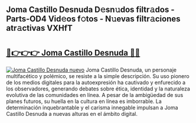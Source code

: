 ## Joma Castillo Desnuda D𝚎sn𝚞dos filtr𝚊dos - Parts-OD4 Vid𝚎os f𝚘tos - N𝚞evas filtr𝚊ciones atr𝚊ctivas VXHfT

# <h2><a href="http://mb1cu4.tromn.icu/?c=Joma+Castillo+Desnuda">🔗👉👉👉 Joma Castillo Desnuda 🔗🔗</a></h2>

[![Joma Castillo Desnuda nuevo](https://i.imgur.com/pEAQMta.gif)](http://mb1cu4.tromn.icu/?c=Joma+Castillo+Desnuda)
Joma Castillo Desnuda, un personaje multifacético y polémico, se resiste a la simple descripción. Su uso pionero de los medios digitales para la autoexpresión ha cautivado y enfurecido a los observadores, generando debates sobre ética, identidad y la naturaleza evolutiva de las comunidades en línea. A pesar de la ambigüedad de sus planes futuros, su huella en la cultura en línea es imborrable. La determinación inquebrantable y el carisma innegable impulsan a Joma Castillo Desnuda a nuevas alturas en el ámbito digital.

